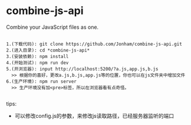 # combine-js-api
Combine your JavaScript files as one.

```

1.(下载代码): git clone https://github.com/Jonham/combine-js-api.git
2.(进入目录): cd *combine-js-api*
3.(安装依赖): npm install
4.(开始测试): npm run dev
5.(开浏览器): input http://localhost:5200/?a.js,app.js,b.js
  >> 根据你的喜好，更改a.js,b.js,app.js等的位置，你也可以在js文件夹中增加文件
6.(生产环境): npm run server
  >> 生产环境没有加<pre>标签，所以在浏览器看有点奇怪。


```

tips:
* 可以修改config.js的参数，来修改js读取路径，已经服务器监听的端口
